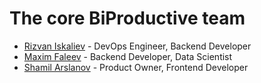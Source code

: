 # The core BiProductive team
* [Rizvan Iskaliev](https://github.com/rizvansky) - DevOps Engineer, Backend Developer
* [Maxim Faleev](https://github.com/implausibleDenyability) - Backend Developer, Data Scientist
* [Shamil Arslanov](https://github.com/homomorfism) - Product Owner, Frontend Developer
